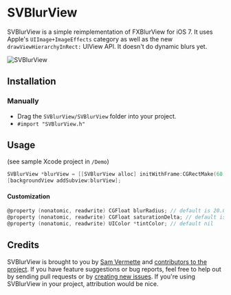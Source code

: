 # SVBlurView

SVBlurView is a simple reimplementation of FXBlurView for iOS 7. It uses Apple's `UIImage+ImageEffects` category as well as the new `drawViewHierarchyInRect:` UIView API. It doesn't do dynamic blurs yet.

![SVBlurView](http://f.cl.ly/items/1q1D0k180z2Y0u2J3x2f/iOS%20Simulator%20Screen%20shot%2019%20Oct,%202013%205.34.21%20PM.png)

## Installation

### Manually

* Drag the `SVBlurView/SVBlurView` folder into your project. 
* `#import "SVBlurView.h"`

## Usage

(see sample Xcode project in `/Demo`)

```objective-c
SVBlurView *blurView = [[SVBlurView alloc] initWithFrame:CGRectMake(60, 100, 200, 200)];
[backgroundView addSubview:blurView];
```

#### Customization

```objective-c
@property (nonatomic, readwrite) CGFloat blurRadius; // default is 20.0f
@property (nonatomic, readwrite) CGFloat saturationDelta; // default is 1.5
@property (nonatomic, readwrite) UIColor *tintColor; // default nil
```

## Credits

SVBlurView is brought to you by [Sam Vermette](http://samvermette.com) and [contributors to the project](https://github.com/samvermette/SVBlurView/contributors). If you have feature suggestions or bug reports, feel free to help out by sending pull requests or by [creating new issues](https://github.com/samvermette/SVBlurView/issues/new). If you're using SVBlurView in your project, attribution would be nice.